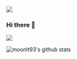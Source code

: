 <img src="https://capsule-render.vercel.app/api?type=wave&color=auto&height=300&section=header&text=welcome%20myProfile&fontSize=90" />

### Hi there 👋

<img src="https://img.shields.io/badge/Android-3DDC84?style=flat-square&logo=java&logoColor=white"/>

![moonlt93's github stats](https://github-readme-stats.vercel.app/api?username=moonlt93&show_icons=true&theme=radical)
<!--
**moonlt93/moonlt93** is a ✨ _special_ ✨ repository because its `README.md` (this file) appears on your GitHub profile.

Here are some ideas to get you started:

- 🔭 I’m currently working on ...
- 🌱 I’m currently learning ...
- 👯 I’m looking to collaborate on ...
- 🤔 I’m looking for help with ...
- 💬 Ask me about ...
- 📫 How to reach me: ...
- 😄 Pronouns: ...
- ⚡ Fun fact: ...
-->



